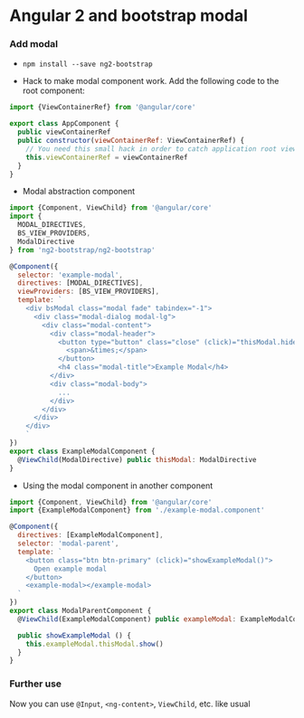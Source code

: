 # Angular 2 and bootstrap modal

### Add modal

- `npm install --save ng2-bootstrap`

- Hack to make modal component work. Add the following code to the root component:

```javascript
import {ViewContainerRef} from '@angular/core'

export class AppComponent {
  public viewContainerRef
  public constructor(viewContainerRef: ViewContainerRef) {
    // You need this small hack in order to catch application root view container ref
    this.viewContainerRef = viewContainerRef
  }
}
```

- Modal abstraction component

```javascript
import {Component, ViewChild} from '@angular/core'
import {
  MODAL_DIRECTIVES,
  BS_VIEW_PROVIDERS,
  ModalDirective
} from 'ng2-bootstrap/ng2-bootstrap'

@Component({
  selector: 'example-modal',
  directives: [MODAL_DIRECTIVES],
  viewProviders: [BS_VIEW_PROVIDERS],
  template: `
    <div bsModal class="modal fade" tabindex="-1">
      <div class="modal-dialog modal-lg">
        <div class="modal-content">
          <div class="modal-header">
            <button type="button" class="close" (click)="thisModal.hide()">
              <span>&times;</span>
            </button>
            <h4 class="modal-title">Example Modal</h4>
          </div>
          <div class="modal-body">
            ...
          </div>
        </div>
      </div>
    </div>
    `
})
export class ExampleModalComponent {
  @ViewChild(ModalDirective) public thisModal: ModalDirective
}
```

- Using the modal component in another component

```javascript
import {Component, ViewChild} from '@angular/core'
import {ExampleModalComponent} from './example-modal.component'

@Component({
  directives: [ExampleModalComponent],
  selector: 'modal-parent',
  template: `
    <button class="btn btn-primary" (click)="showExampleModal()">
      Open example modal
    </button>
    <example-modal></example-modal>
  `
})
export class ModalParentComponent {
  @ViewChild(ExampleModalComponent) public exampleModal: ExampleModalComponent

  public showExampleModal () {
    this.exampleModal.thisModal.show()
  }
}
```

### Further use

Now you can use `@Input`, `<ng-content>`, `ViewChild`, etc. like usual
